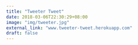 ```yaml
---
title: "Tweeter Tweet"
date: 2018-03-06T22:30:29+08:00
image: "img/tweeter.jpg"
external_link: "www.tweeter-tweet.herokuapp.com"
draft: false
---
```


